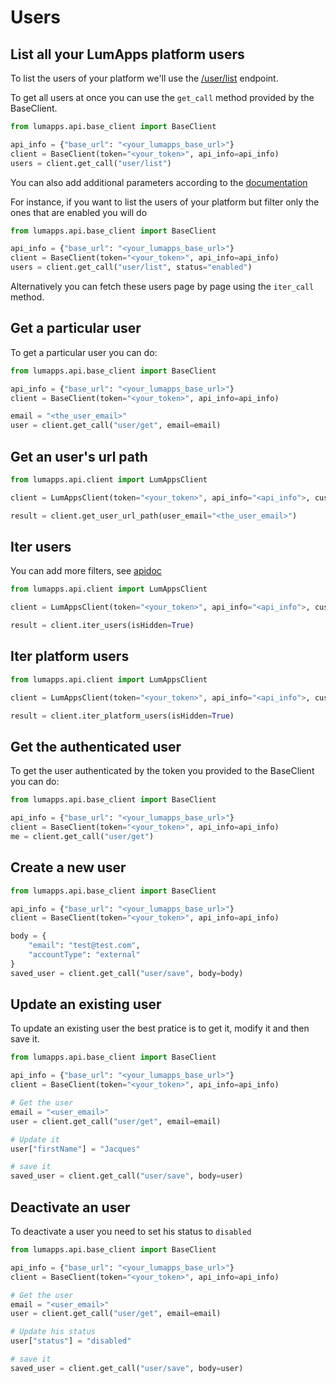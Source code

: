 # Users

## List all your LumApps platform users

To list the users of your platform we'll use the [/user/list]() endpoint.

To get all users at once you can use the `get_call` method provided by the BaseClient.

```python
from lumapps.api.base_client import BaseClient

api_info = {"base_url": "<your_lumapps_base_url>"}
client = BaseClient(token="<your_token>", api_info=api_info)
users = client.get_call("user/list")
```

You can also add additional parameters according to the [documentation](https://apiv1.lumapps.com/#operation/User/List)

For instance, if you want to list the users of your platform but filter only the ones that are enabled you will do

```python
from lumapps.api.base_client import BaseClient

api_info = {"base_url": "<your_lumapps_base_url>"}
client = BaseClient(token="<your_token>", api_info=api_info)
users = client.get_call("user/list", status="enabled")
```
Alternatively you can fetch these users page by page using the `iter_call` method.

## Get a particular user

To get a particular user you can do:

```python
from lumapps.api.base_client import BaseClient

api_info = {"base_url": "<your_lumapps_base_url>"}
client = BaseClient(token="<your_token>", api_info=api_info)

email = "<the_user_email>"
user = client.get_call("user/get", email=email)
```

## Get an user's url path

```python
from lumapps.api.client import LumAppsClient

client = LumAppsClient(token="<your_token>", api_info="<api_info">, customer_id="<customer_id>", instance_id="<instance_id>")

result = client.get_user_url_path(user_email="<the_user_email>")
```

## Iter users

You can add more filters, see [apidoc](https://apiv1.lumapps.com/#operation/User/List)

```python
from lumapps.api.client import LumAppsClient

client = LumAppsClient(token="<your_token>", api_info="<api_info">, customer_id="<customer_id>", instance_id="<instance_id>")

result = client.iter_users(isHidden=True)
```

## Iter platform users

```python
from lumapps.api.client import LumAppsClient

client = LumAppsClient(token="<your_token>", api_info="<api_info">, customer_id="<customer_id>", instance_id="<instance_id>")

result = client.iter_platform_users(isHidden=True)
```

## Get the authenticated user

To get the user authenticated by the token you provided to the BaseClient you can do:

```python
from lumapps.api.base_client import BaseClient

api_info = {"base_url": "<your_lumapps_base_url>"}
client = BaseClient(token="<your_token>", api_info=api_info)
me = client.get_call("user/get")
```

## Create a new user

```python
from lumapps.api.base_client import BaseClient

api_info = {"base_url": "<your_lumapps_base_url>"}
client = BaseClient(token="<your_token>", api_info=api_info)

body = {
    "email": "test@test.com",
    "accountType": "external"
}
saved_user = client.get_call("user/save", body=body)
```

## Update an existing user

To update an existing user the best pratice is to get it, modify it and then save it.

```python
from lumapps.api.base_client import BaseClient

api_info = {"base_url": "<your_lumapps_base_url>"}
client = BaseClient(token="<your_token>", api_info=api_info)

# Get the user
email = "<user_email>"
user = client.get_call("user/get", email=email)

# Update it
user["firstName"] = "Jacques"

# save it
saved_user = client.get_call("user/save", body=user)
```

## Deactivate an user

To deactivate a user you need to set his status to `disabled`

```python
from lumapps.api.base_client import BaseClient

api_info = {"base_url": "<your_lumapps_base_url>"}
client = BaseClient(token="<your_token>", api_info=api_info)

# Get the user
email = "<user_email>"
user = client.get_call("user/get", email=email)

# Update his status
user["status"] = "disabled"

# save it
saved_user = client.get_call("user/save", body=user)
```

